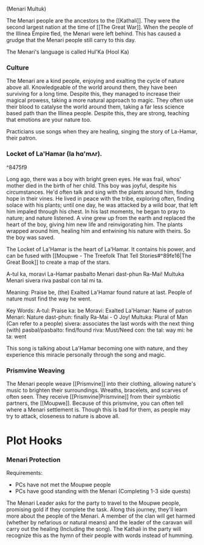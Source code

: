 (Menari Multuk)

The Menari people are the ancestors to the [[Kathali]]. They were the second largest nation at the time of [[The Great War]]. When the people of the Illinea Empire fled, the Menari were left behind. This has caused a grudge that the Menari people still carry to this day. 

The Menari's language is called Hul'Ka (Hool Ka)

### Culture
The Menari are a kind people, enjoying and exalting the cycle of nature above all. Knowledgeable of the world around them, they have been surviving for a long time. Despite this, they managed to increase their magical prowess, taking a more natural approach to magic.  They often use their blood to catalyse the world around them, taking a far less science based path than the Illinea people. Despite this, they are strong, teaching that emotions are your nature too.

Practicians use songs when they are healing, singing the story of La-Hamar, their patron.
### Locket of La'Hamar (la hɑ'mʌr).

^8475f9

Long ago, there was a boy with bright green eyes. He was frail, whos' mother died in the birth of her child. This boy was joyful, despite his circumstances. He'd often talk and sing with the plants around him, finding hope in their vines. He lived in peace with the tribe, exploring often, finding solace with his plants; until one day, he was attacked by a wild boar, that left him impaled through his chest. In his last moments, he began to pray to nature; and nature listened. A vine grew up from the earth and replaced the heart of the boy, giving him new life and reinvigorating him. The plants wrapped around him, healing him and entwining his nature with theirs. So the boy was saved. 

The Locket of La'Hamar is the heart of La'Hamar. It contains his power, and can be fused with [[Moupwe - The Treefolk That Tell Stories#^89fe16|The Great Book]] to create a map of the stars.

A-tul ka, moravi La-Hamar pasbalto Menari dast-phun Ra-Mai! Multuka Menari sivera riva pasbal con tal mi ta.

Meaning: Praise be, (the) Exalted La'Hamar found nature at last. People of nature must find the way he went. 

Key Words:
A-tul: Praise
ka: be
Moravi: Exalted
La'Hamar: Name of patron
Menari: Nature
dast-phun: finally
Ra-Mai - O Joy!
Multuka: Plural of Man (Can refer to a people)
sivera: associates the last words with the next thing (with)
pasbal/pasbalto: find/found
riva: Must/Need
con: the
tal: way
mi: he
ta: went

This song is talking about La'Hamar becoming one with nature, and they experience this miracle personally through the song and magic.

### Prismvine Weaving
The Menari people weave [[Prismvine]] into their clothing, allowing nature's music to brighten their surroundings. Wreaths, bracelets, and scarves of often seen. They receive [[Prismvine|Prismvine]] from their symbiotic partners, the [[Moupwe]]. Because of this prismvine, you can often tell where a Menari settlement is. Though this is bad for them, as people may try to attack, closeness to nature is above all.

# Plot Hooks

### Menari Protection
Requirements:
- PCs have not met the Moupwe people
- PCs have good standing with the Menari (Completing 1-3 side quests)

The Menari Leader asks for the party to travel to the Moupwe people, promising gold if they complete the task. Along this journey, they'll learn more about the people of the Menari. A member of the clan will get harmed (whether by nefarious or natural means) and the leader of the caravan will carry out the healing (Including the song). The Kathali in the party will recognize this as the hymn of their people with words instead of humming.